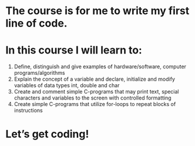 # The course is for me to write my first line of code.

# In this course I will learn to:

1. Define, distinguish and give examples of hardware/software, computer programs/algorithms
2. Explain the concept of a variable and declare, initialize and modify variables of data types int, double and char
3. Create and comment simple C-programs that may print text, special characters and variables to the screen with controlled formatting
4. Create simple C-programs that utilize for-loops to repeat blocks of instructions

# Let’s get coding! 
